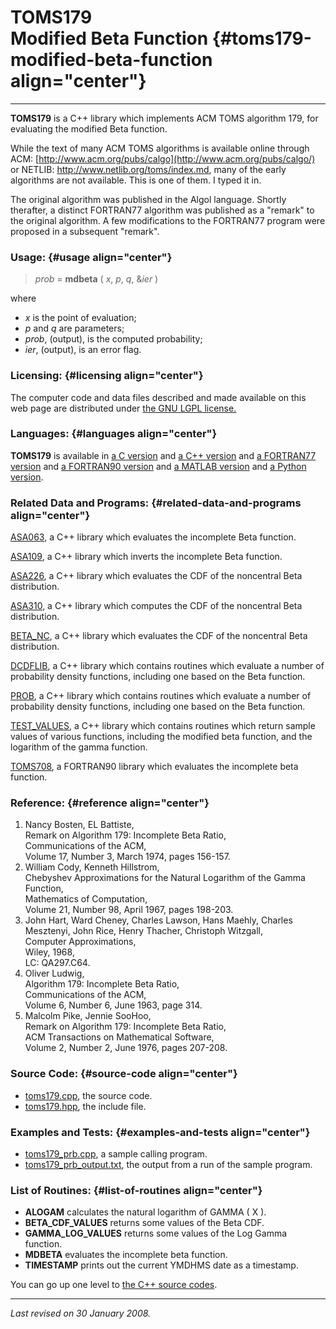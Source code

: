 TOMS179\
Modified Beta Function {#toms179-modified-beta-function align="center"}
======================

------------------------------------------------------------------------

**TOMS179** is a C++ library which implements ACM TOMS algorithm 179,
for evaluating the modified Beta function.

While the text of many ACM TOMS algorithms is available online through
ACM: [http://www.acm.org/pubs/calgo](http://www.acm.org/pubs/calgo/) or
NETLIB: <http://www.netlib.org/toms/index.md>, many of the early
algorithms are not available. This is one of them. I typed it in.

The original algorithm was published in the Algol language. Shortly
therafter, a distinct FORTRAN77 algorithm was published as a "remark" to
the original algorithm. A few modifications to the FORTRAN77 program
were proposed in a subsequent "remark".

### Usage: {#usage align="center"}

> *prob* = **mdbeta** ( *x*, *p*, *q*, &*ier* )

where

-   *x* is the point of evaluation;
-   *p* and *q* are parameters;
-   *prob*, (output), is the computed probability;
-   *ier*, (output), is an error flag.

### Licensing: {#licensing align="center"}

The computer code and data files described and made available on this
web page are distributed under [the GNU LGPL
license.](../../txt/gnu_lgpl.txt)

### Languages: {#languages align="center"}

**TOMS179** is available in [a C
version](../../c_src/toms179/toms179.md) and [a C++
version](../../master/toms179/toms179.md) and [a FORTRAN77
version](../../f77_src/toms179/toms179.md) and [a FORTRAN90
version](../../f_src/toms179/toms179.md) and [a MATLAB
version](../../m_src/toms179/toms179.md) and [a Python
version](../../py_src/toms179/toms179.md).

### Related Data and Programs: {#related-data-and-programs align="center"}

[ASA063](../../master/asa063/asa063.md), a C++ library which
evaluates the incomplete Beta function.

[ASA109](../../master/asa109/asa109.md), a C++ library which inverts
the incomplete Beta function.

[ASA226](../../master/asa226/asa226.md), a C++ library which
evaluates the CDF of the noncentral Beta distribution.

[ASA310](../../master/asa310/asa310.md), a C++ library which computes
the CDF of the noncentral Beta distribution.

[BETA\_NC](../../master/beta_nc/beta_nc.md), a C++ library which
evaluates the CDF of the noncentral Beta distribution.

[DCDFLIB](../../master/dcdflib/dcdflib.md), a C++ library which
contains routines which evaluate a number of probability density
functions, including one based on the Beta function.

[PROB](../../master/prob/prob.md), a C++ library which contains
routines which evaluate a number of probability density functions,
including one based on the Beta function.

[TEST\_VALUES](../../master/test_values/test_values.md), a C++
library which contains routines which return sample values of various
functions, including the modified beta function, and the logarithm of
the gamma function.

[TOMS708](../../f_src/toms708/toms708.md), a FORTRAN90 library which
evaluates the incomplete beta function.

### Reference: {#reference align="center"}

1.  Nancy Bosten, EL Battiste,\
    Remark on Algorithm 179: Incomplete Beta Ratio,\
    Communications of the ACM,\
    Volume 17, Number 3, March 1974, pages 156-157.
2.  William Cody, Kenneth Hillstrom,\
    Chebyshev Approximations for the Natural Logarithm of the Gamma
    Function,\
    Mathematics of Computation,\
    Volume 21, Number 98, April 1967, pages 198-203.
3.  John Hart, Ward Cheney, Charles Lawson, Hans Maehly, Charles
    Mesztenyi, John Rice, Henry Thacher, Christoph Witzgall,\
    Computer Approximations,\
    Wiley, 1968,\
    LC: QA297.C64.
4.  Oliver Ludwig,\
    Algorithm 179: Incomplete Beta Ratio,\
    Communications of the ACM,\
    Volume 6, Number 6, June 1963, page 314.
5.  Malcolm Pike, Jennie SooHoo,\
    Remark on Algorithm 179: Incomplete Beta Ratio,\
    ACM Transactions on Mathematical Software,\
    Volume 2, Number 2, June 1976, pages 207-208.

### Source Code: {#source-code align="center"}

-   [toms179.cpp](toms179.cpp), the source code.
-   [toms179.hpp](toms179.hpp), the include file.

### Examples and Tests: {#examples-and-tests align="center"}

-   [toms179\_prb.cpp](toms179_prb.cpp), a sample calling program.
-   [toms179\_prb\_output.txt](toms179_prb_output.txt), the output from
    a run of the sample program.

### List of Routines: {#list-of-routines align="center"}

-   **ALOGAM** calculates the natural logarithm of GAMMA ( X ).
-   **BETA\_CDF\_VALUES** returns some values of the Beta CDF.
-   **GAMMA\_LOG\_VALUES** returns some values of the Log Gamma
    function.
-   **MDBETA** evaluates the incomplete beta function.
-   **TIMESTAMP** prints out the current YMDHMS date as a timestamp.

You can go up one level to [the C++ source codes](../cpp_src.md).

------------------------------------------------------------------------

*Last revised on 30 January 2008.*
